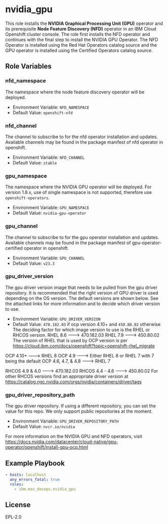 nvidia_gpu
==========

This role installs the **NVIDIA Graphical Processing Unit (GPU)** operator and its prerequisite **Node Feature Discovery (NFD)** operator in an IBM Cloud Openshift cluster console. The role first installs the NFD operator and continues with the final step to install the NVIDIA GPU Operator. The NFD Operator is installed using the Red Hat Operators catalog source and the GPU operator is installed using the Certified Operators catalog source.


Role Variables
--------------

### nfd_namespace
The namespace where the node feature discovery operator will be deployed.

- Environment Variable: `NFD_NAMESPACE`
- Default Value: `openshift-nfd`

### nfd_channel
The channel to subscribe to for the nfd operator installation and updates. Available channels may be found in the package manifest of nfd operator in openshift.

- Environment Variable: `NFD_CHANNEL`
- Default Value: `stable`

### gpu_namespace
The namespace where the NVIDIA GPU operator will be deployed. For version 1.8.x, use of single namespace is not supported, therefore use `openshift-operators`.

- Environment Variable: `GPU_NAMESPACE`
- Default Value: `nvidia-gpu-operator`

### gpu_channel
The channel to subscribe to for the gpu operator installation and updates. Available channels may be found in the package manifest of gpu-operator-certified operator in openshift.

- Environment Variable: `GPU_CHANNEL`
- Default Value: `v23.3`

### gpu_driver_version
The gpu driver version image that needs to be pulled from the gpu driver repository. It is recommended that the right version of GPU driver is used depending on the OS version. The default versions are shown below. See the attached links for more information and to decide which driver version to use.

- Environment Variable: `GPU_DRIVER_VERSION`
- Default Value: `470.182.03` if ocp version 4.10+ and `450.80.02` otherwise
The deciding factor for which image version to use is the RHEL or RHCOS version.
RHEL 8.6            ---> 470.182.03
RHEL 7.9            ---> 450.80.02
The version of RHEL that is used by OCP version is per https://cloud.ibm.com/docs/openshift?topic=openshift-rhel_migrate

OCP 4.10+           ---> RHEL 8
OCP 4.9             ---> Either RHEL 8 or RHEL 7 with 7 being the default
OCP 4.6, 4.7, & 4.8 ---> RHEL 7

RHCOS 4.9 & 4.0     ---> 470.182.03
RHCOS 4.4 - 4.6     ---> 450.80.02
For other RHCOS versions find an appropriate driver version at https://catalog.ngc.nvidia.com/orgs/nvidia/containers/driver/tags

### gpu_driver_repository_path
The gpu driver repository. If using a different repository, you can set the value for this repo. We only support public repositories at the moment.

- Environment Variable: `GPU_DRIVER_REPOSITORY_PATH`
- Default Value: `nvcr.io/nvidia`

For more information on the NVIDIA GPU and NFD operators, visit https://docs.nvidia.com/datacenter/cloud-native/gpu-operator/openshift/install-gpu-ocp.html



Example Playbook
----------------


```yaml
- hosts: localhost
  any_errors_fatal: true
  roles:
    - ibm.mas_devops.nvidia_gpu
```


License
-------

EPL-2.0
